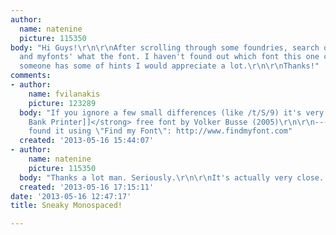 ```yaml
---
author:
  name: natenine
  picture: 115350
body: "Hi Guys!\r\n\r\nAfter scrolling through some foundries, search on identifont
  and myfonts' what the font. I haven't found out which font this one could be.\r\n\r\n[img:sites/default/files/old-images/Font_5074.jpg]\r\n\r\nIf
  someone has some of hints I would appreciate a lot.\r\n\r\nThanks!"
comments:
- author:
    name: fvilanakis
    picture: 123289
  body: "If you ignore a few small differences (like /t/S/9) it's very close to <strong>[[http://www.findmyfont.com/index.php/fonts/font-preview?fset=Dafont-1&ffam=F25%20Bank%20Printer%20-%20Regular&fid=ef21dca7027ec5ed631305740641e6ec&fsize=24&text=Buchungsdatum%3A%2014.03.20%20BAVARIA%20LUDWIGSB%20PORSCH%201303194105175841412151&wrap=2|F25
    Bank Printer]]</strong> free font by Volker Busse (2005)\r\n\r\n------------------\r\nI
    found it using \"Find my Font\": http://www.findmyfont.com"
  created: '2013-05-16 15:44:07'
- author:
    name: natenine
    picture: 115350
  body: "Thanks a lot man. Seriously.\r\n\r\nIt's actually very close. I might work!\r\n\r\nBest,"
  created: '2013-05-16 17:15:11'
date: '2013-05-16 12:47:17'
title: Sneaky Monospaced!

---
```

